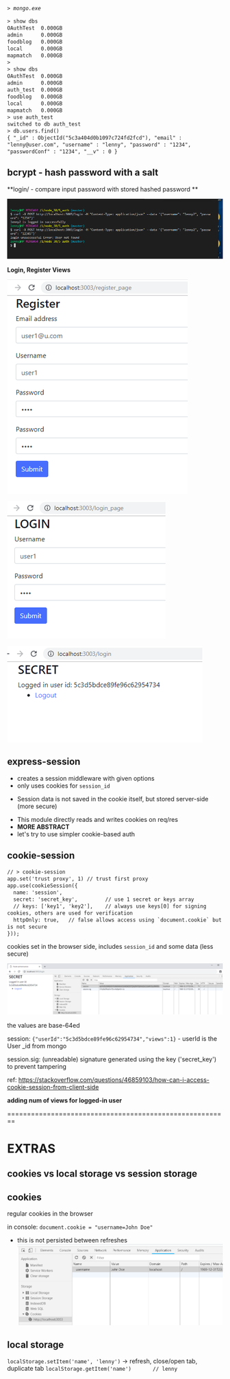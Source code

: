 *`> mongo.exe`*

```
> show dbs
OAuthTest  0.000GB
admin      0.000GB
foodblog   0.000GB
local      0.000GB
mapmatch   0.000GB
>
> show dbs
OAuthTest  0.000GB
admin      0.000GB
auth_test  0.000GB
foodblog   0.000GB
local      0.000GB
mapmatch   0.000GB
> use auth_test
switched to db auth_test
> db.users.find()
{ "_id" : ObjectId("5c3a404d0b1097c724fd2fcd"), "email" : "lenny@user.com", "username" : "lenny", "password" : "1234", "passwordConf" : "1234", "__v" : 0 }
```

## bcrypt - hash password with a salt

**login/ - compare input password with stored hashed password **

![](2019-01-13-21-21-14.png)


**Login, Register Views**

![](2019-01-14-23-04-42.png)

![](2019-01-14-23-05-00.png)

![](2019-01-14-23-05-13.png)

## express-session

- creates a session middleware with given options
- only uses cookies for `session_id`
* Session data is not saved in the cookie itself,
but stored server-side (more secure)

- This module directly reads and writes cookies on req/res
- **MORE ABSTRACT**
- let's try to use simpler cookie-based auth

## cookie-session

```
// > cookie-session
app.set('trust proxy', 1) // trust first proxy
app.use(cookieSession({
  name: 'session', 
  secret: 'secret_key',         // use 1 secret or keys array
  // keys: ['key1', 'key2'],    // always use keys[0] for signing cookies, others are used for verification
  httpOnly: true,   // false allows access using `document.cookie` but is not secure
}));

```

cookies set in the browser side, includes `session_id` and some data
(less secure)

![](2019-01-16-00-00-46.png)

the values are base-64ed

session: `{"userId":"5c3d5bdce89fe96c62954734","views":1}`
	- userId is the User _id from mongo

session.sig: (unreadable) signature generated using the key ('secret_key')
	to prevent tampering


ref: https://stackoverflow.com/questions/46859103/how-can-i-access-cookie-session-from-client-side


**adding num of views for logged-in user**

========================================================

# EXTRAS

## cookies vs local storage vs session storage

## cookies

regular cookies in the browser

in console: 
`document.cookie = "username=John Doe"`
* this is not persisted between refreshes
![](2019-01-13-20-00-52.png)

## local storage 
`localStorage.setItem('name', 'lenny')`
-> refresh, close/open tab, duplicate tab
`localStorage.getItem('name')		// lenny`




